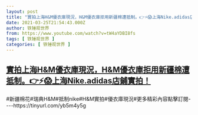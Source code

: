 ```yaml
---
layout: post
title: "實拍上海H&M優衣庫現況，H&M優衣庫拒用新疆棉遭抵制。👉⚡😱上海Nike.adidas店鋪實拍！"
date: 2021-03-25T21:54:43.000Z
author: 铁锤观世界
from: https://www.youtube.com/watch?v=tW4aYDBI8fs
tags: [ 铁锤观世界 ]
categories: [ 铁锤观世界 ]
---
```

<!--1616709283000-->
[實拍上海H&M優衣庫現況，H&M優衣庫拒用新疆棉遭抵制。👉⚡😱上海Nike.adidas店鋪實拍！](https://www.youtube.com/watch?v=tW4aYDBI8fs)
------

<div>
#新疆棉花#瑞典H&M#抵制nike#H&M實拍#優衣庫現況#更多精彩內容點擊訂閱----https://tinyurl.com/yb5m4y5g
</div>
